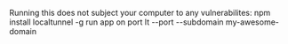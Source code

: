 Running this does not subject your computer to any vulnerabilites:
npm install localtunnel -g
run app on port <X>
lt --port <X> --subdomain my-awesome-domain

